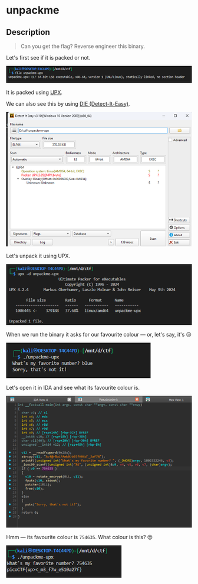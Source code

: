 # **unpackme**

## Description

> Can you get the flag? Reverse engineer this binary.

Let's first see if it is packed or not.

![file](./img/file.png)

It is packed using [UPX](https://github.com/upx/upx.git).

We can also see this by using [DIE (Detect-It-Easy)](https://github.com/horsicq/Detect-It-Easy.git).

![die](./img/die.png)

Let's unpack it using UPX.

![upx\_d](./img/upx_d.png)

When we run the binary it asks for our favourite colour — or, let's say, it's 😒

![first](./img/first.png)

Let's open it in IDA and see what its favourite colour is.

![ida](./img/ida.png)

Hmm — its favourite colour is `754635`. What colour is this? 😒

![flag](./img/flag.png)
